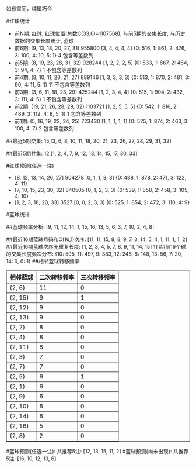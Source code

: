<!-- 
.. title: 双色球2016072期(2016-06-23)数据分析报告
.. slug: slott-2016072-2016-06-23-report
.. date: 2016-06-24 08:00:00 UTC+08:00
.. tags: Lottery
.. link: 
.. description: 
.. type: text
-->

如有雷同，纯属巧合

<!-- TEASER_END-->

#红球统计

- 前N期: 红球, 红球位置(总数C(33,6)=1107568), 与前5期的交集长度, 与历史数据的交集长度统计, 蓝球
- 前6期: (9, 13, 18, 20, 27, 31) 955800 [3, 4, 4, 4, 4] {0: 516, 1: 861, 2: 476, 3: 100, 4: 10, 5: 1} 4 包含等差数列
- 前5期: (8, 19, 23, 28, 31, 32) 928244 [1, 2, 2, 2, 5] {0: 533, 1: 867, 2: 464, 3: 94, 4: 7} 1 不包含等差数列
- 前4期: (8, 10, 11, 20, 21, 27) 889146 [1, 3, 3, 3, 3] {0: 513, 1: 870, 2: 481, 3: 90, 4: 11, 5: 1} 11 不包含等差数列
- 前3期: (3, 6, 11, 18, 23, 29) 425244 [1, 2, 3, 4, 4] {0: 515, 1: 904, 2: 432, 3: 111, 4: 5} 1 不包含等差数列
- 前2期: (19, 21, 26, 28, 29, 32) 1103721 [1, 2, 5, 5, 5] {0: 542, 1: 816, 2: 489, 3: 112, 4: 8, 5: 1} 1 包含等差数列
- 前1期: (5, 16, 19, 22, 24, 25) 723430 [1, 1, 1, 1, 1] {0: 525, 1: 874, 2: 463, 3: 100, 4: 7} 2 包含等差数列

##最近5期交集:
15,[3, 6, 8, 10, 11, 18, 20, 21, 23, 26, 27, 28, 29, 31, 32]

##最近5期并集:
12,[1, 2, 4, 7, 9, 12, 13, 14, 15, 17, 30, 33]

#红球预测(任选一注)

- [8, 12, 13, 14, 26, 27] 904278 [0, 1, 1, 3, 3] {0: 488, 1: 878, 2: 471, 3: 122, 4: 11}
- [7, 10, 15, 23, 30, 32] 840505 [0, 1, 2, 3, 3] {0: 539, 1: 858, 2: 458, 3: 105, 4: 10}
- [1, 2, 3, 18, 20, 33] 3527 [0, 0, 2, 3, 3] {0: 525, 1: 854, 2: 472, 3: 110, 4: 9}

#蓝球统计

##蓝球频率分析:
[9, 11, 12, 14, 1, 15, 16, 13, 5, 6, 3, 7, 10, 2, 4, 8]

##最近16期蓝球号码和C(16,1)次序:
 [11, 11, 15, 8, 8, 9, 7, 3, 14, 5, 4, 1, 11, 1, 1, 2]
##最近16期蓝球次序无重复长度:
 [1, 2, 3, 4, 5, 7, 8, 9, 11, 14, 15] 11
##前16个球的交集长度频次分布:
{10: 595, 11: 497, 9: 383, 12: 246, 8: 148, 13: 56, 7: 20, 14: 9, 6: 1}
##相邻蓝球转移频率:
 <table border="1" class="table table-striped dataframe">
  <thead>
    <tr style="text-align: right;">
      <th>相邻蓝球</th>
      <th>二次转移频率</th>
      <th>三次转移频率</th>
    </tr>
  </thead>
  <tbody>
    <tr>
      <td>(2, 6)</td>
      <td>11</td>
      <td>0</td>
    </tr>
    <tr>
      <td>(2, 15)</td>
      <td>9</td>
      <td>1</td>
    </tr>
    <tr>
      <td>(2, 12)</td>
      <td>9</td>
      <td>0</td>
    </tr>
    <tr>
      <td>(2, 13)</td>
      <td>9</td>
      <td>0</td>
    </tr>
    <tr>
      <td>(2, 2)</td>
      <td>8</td>
      <td>0</td>
    </tr>
    <tr>
      <td>(2, 4)</td>
      <td>8</td>
      <td>0</td>
    </tr>
    <tr>
      <td>(2, 11)</td>
      <td>8</td>
      <td>0</td>
    </tr>
    <tr>
      <td>(2, 3)</td>
      <td>7</td>
      <td>0</td>
    </tr>
    <tr>
      <td>(2, 7)</td>
      <td>7</td>
      <td>0</td>
    </tr>
    <tr>
      <td>(2, 5)</td>
      <td>6</td>
      <td>1</td>
    </tr>
    <tr>
      <td>(2, 1)</td>
      <td>6</td>
      <td>0</td>
    </tr>
    <tr>
      <td>(2, 9)</td>
      <td>6</td>
      <td>0</td>
    </tr>
    <tr>
      <td>(2, 10)</td>
      <td>6</td>
      <td>0</td>
    </tr>
    <tr>
      <td>(2, 14)</td>
      <td>6</td>
      <td>0</td>
    </tr>
    <tr>
      <td>(2, 16)</td>
      <td>5</td>
      <td>0</td>
    </tr>
    <tr>
      <td>(2, 8)</td>
      <td>2</td>
      <td>0</td>
    </tr>
  </tbody>
</table>
#蓝球预测(任选一注):
共推荐5注: [12, 13, 15, 11, 2]
#蓝球预测(尚未出现):
共推荐5注: [16, 10, 12, 13, 6]

